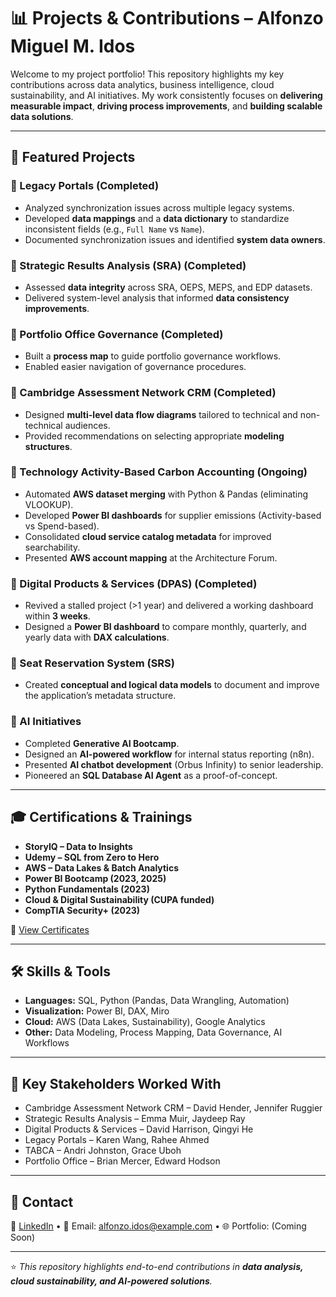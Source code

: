 # 📊 Projects & Contributions – Alfonzo Miguel M. Idos

Welcome to my project portfolio! This repository highlights my key contributions across data analytics, business intelligence, cloud sustainability, and AI initiatives. My work consistently focuses on **delivering measurable impact**, **driving process improvements**, and **building scalable data solutions**.

---

## 🚀 Featured Projects

### 🔹 Legacy Portals (Completed)
- Analyzed synchronization issues across multiple legacy systems.
- Developed **data mappings** and a **data dictionary** to standardize inconsistent fields (e.g., `Full Name` vs `Name`).
- Documented synchronization issues and identified **system data owners**.

### 🔹 Strategic Results Analysis (SRA) (Completed)
- Assessed **data integrity** across SRA, OEPS, MEPS, and EDP datasets.
- Delivered system-level analysis that informed **data consistency improvements**.

### 🔹 Portfolio Office Governance (Completed)
- Built a **process map** to guide portfolio governance workflows.
- Enabled easier navigation of governance procedures.

### 🔹 Cambridge Assessment Network CRM (Completed)
- Designed **multi-level data flow diagrams** tailored to technical and non-technical audiences.
- Provided recommendations on selecting appropriate **modeling structures**.

### 🔹 Technology Activity-Based Carbon Accounting (Ongoing)
- Automated **AWS dataset merging** with Python & Pandas (eliminating VLOOKUP).
- Developed **Power BI dashboards** for supplier emissions (Activity-based vs Spend-based).
- Consolidated **cloud service catalog metadata** for improved searchability.
- Presented **AWS account mapping** at the Architecture Forum.

### 🔹 Digital Products & Services (DPAS) (Completed)
- Revived a stalled project (>1 year) and delivered a working dashboard within **3 weeks**.
- Designed a **Power BI dashboard** to compare monthly, quarterly, and yearly data with **DAX calculations**.

### 🔹 Seat Reservation System (SRS)
- Created **conceptual and logical data models** to document and improve the application’s metadata structure.

### 🔹 AI Initiatives
- Completed **Generative AI Bootcamp**.
- Designed an **AI-powered workflow** for internal status reporting (n8n).
- Presented **AI chatbot development** (Orbus Infinity) to senior leadership.
- Pioneered an **SQL Database AI Agent** as a proof-of-concept.

---

## 🎓 Certifications & Trainings
- **StoryIQ – Data to Insights**  
- **Udemy – SQL from Zero to Hero**  
- **AWS – Data Lakes & Batch Analytics**  
- **Power BI Bootcamp (2023, 2025)**  
- **Python Fundamentals (2023)**  
- **Cloud & Digital Sustainability (CUPA funded)**  
- **CompTIA Security+ (2023)**  

📜 [View Certificates](https://skillsoft.digitalbadges-eu.skillsoft.com/profile/eu-alfonzomiguelidos520682/wallet)

---

## 🛠️ Skills & Tools
- **Languages:** SQL, Python (Pandas, Data Wrangling, Automation)
- **Visualization:** Power BI, DAX, Miro
- **Cloud:** AWS (Data Lakes, Sustainability), Google Analytics
- **Other:** Data Modeling, Process Mapping, Data Governance, AI Workflows

---

## 👥 Key Stakeholders Worked With
- Cambridge Assessment Network CRM – David Hender, Jennifer Ruggier  
- Strategic Results Analysis – Emma Muir, Jaydeep Ray  
- Digital Products & Services – David Harrison, Qingyi He  
- Legacy Portals – Karen Wang, Rahee Ahmed  
- TABCA – Andri Johnston, Grace Uboh  
- Portfolio Office – Brian Mercer, Edward Hodson  

---

## 📌 Contact
💼 [LinkedIn](#) • 📧 Email: alfonzo.idos@example.com • 🌐 Portfolio: (Coming Soon)

---
⭐️ _This repository highlights end-to-end contributions in **data analysis, cloud sustainability, and AI-powered solutions**._
